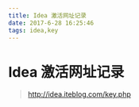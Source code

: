 ```yaml
---
title: Idea 激活网址记录
date: 2017-6-28 16:25:46
tags: idea,key
---
```

# Idea 激活网址记录


> http://idea.iteblog.com/key.php
